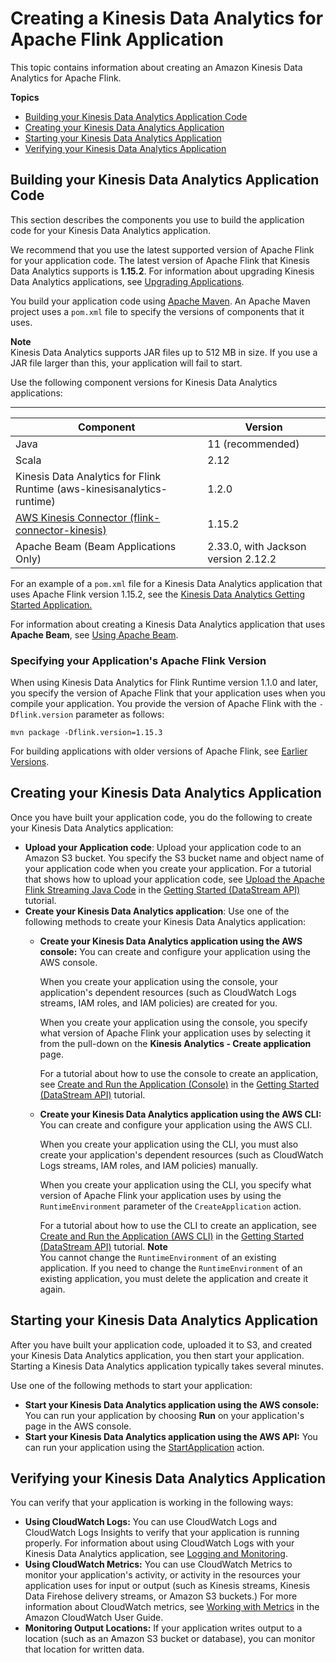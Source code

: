 # Creating a Kinesis Data Analytics for Apache Flink Application<a name="how-creating-apps"></a>

This topic contains information about creating an Amazon Kinesis Data Analytics for Apache Flink\.

**Topics**
+ [Building your Kinesis Data Analytics Application Code](#how-creating-apps-building)
+ [Creating your Kinesis Data Analytics Application](#how-creating-apps-creating)
+ [Starting your Kinesis Data Analytics Application](#how-creating-apps-starting)
+ [Verifying your Kinesis Data Analytics Application](#how-creating-apps-verifying)

## Building your Kinesis Data Analytics Application Code<a name="how-creating-apps-building"></a>

This section describes the components you use to build the application code for your Kinesis Data Analytics application\. 

We recommend that you use the latest supported version of Apache Flink for your application code\. The latest version of Apache Flink that Kinesis Data Analytics supports is **1\.15\.2**\. For information about upgrading Kinesis Data Analytics applications, see [Upgrading Applications](earlier.md#earlier-upgrading)\. 

You build your application code using [Apache Maven](https://maven.apache.org/)\. An Apache Maven project uses a `pom.xml` file to specify the versions of components that it uses\. 

**Note**  
Kinesis Data Analytics supports JAR files up to 512 MB in size\. If you use a JAR file larger than this, your application will fail to start\.

Use the following component versions for Kinesis Data Analytics applications:


****  

| Component | Version | 
| --- | --- | 
| Java | 11 \(recommended\) | 
| Scala | 2\.12 | 
| Kinesis Data Analytics for Flink Runtime \(aws\-kinesisanalytics\-runtime\) | 1\.2\.0 | 
| [AWS Kinesis Connector \(flink\-connector\-kinesis\)](https://mvnrepository.com/artifact/org.apache.flink/flink-connector-kinesis/1.15.2) | 1\.15\.2 | 
| Apache Beam \(Beam Applications Only\) | 2\.33\.0, with Jackson version 2\.12\.2 | 

For an example of a `pom.xml` file for a Kinesis Data Analytics application that uses Apache Flink version 1\.15\.2, see the [Kinesis Data Analytics Getting Started Application\.](https://github.com/aws-samples/amazon-kinesis-data-analytics-java-examples/blob/master/GettingStarted/pom.xml)

For information about creating a Kinesis Data Analytics application that uses **Apache Beam**, see [Using Apache Beam](how-creating-apps-beam.md)\.

### Specifying your Application's Apache Flink Version<a name="how-creating-apps-building-flink"></a>

When using Kinesis Data Analytics for Flink Runtime version 1\.1\.0 and later, you specify the version of Apache Flink that your application uses when you compile your application\. You provide the version of Apache Flink with the `-Dflink.version` parameter as follows:

```
mvn package -Dflink.version=1.15.3
```

For building applications with older versions of Apache Flink, see [Earlier Versions](earlier.md)\.

## Creating your Kinesis Data Analytics Application<a name="how-creating-apps-creating"></a>

Once you have built your application code, you do the following to create your Kinesis Data Analytics application:
+ **Upload your Application code**: Upload your application code to an Amazon S3 bucket\. You specify the S3 bucket name and object name of your application code when you create your application\. For a tutorial that shows how to upload your application code, see [Upload the Apache Flink Streaming Java Code](get-started-exercise.md#get-started-exercise-6) in the [Getting Started \(DataStream API\)](getting-started.md) tutorial\.
+ **Create your Kinesis Data Analytics application**: Use one of the following methods to create your Kinesis Data Analytics application:
  + **Create your Kinesis Data Analytics application using the AWS console:** You can create and configure your application using the AWS console\. 

    When you create your application using the console, your application's dependent resources \(such as CloudWatch Logs streams, IAM roles, and IAM policies\) are created for you\. 

    When you create your application using the console, you specify what version of Apache Flink your application uses by selecting it from the pull\-down on the **Kinesis Analytics \- Create application** page\. 

    For a tutorial about how to use the console to create an application, see [Create and Run the Application \(Console\)](get-started-exercise.md#get-started-exercise-7-console) in the [Getting Started \(DataStream API\)](getting-started.md) tutorial\.
  + **Create your Kinesis Data Analytics application using the AWS CLI:** You can create and configure your application using the AWS CLI\. 

    When you create your application using the CLI, you must also create your application's dependent resources \(such as CloudWatch Logs streams, IAM roles, and IAM policies\) manually\.

    When you create your application using the CLI, you specify what version of Apache Flink your application uses by using the `RuntimeEnvironment` parameter of the `CreateApplication` action\.

    For a tutorial about how to use the CLI to create an application, see [Create and Run the Application \(AWS CLI\)](get-started-exercise.md#get-started-exercise-7-cli) in the [Getting Started \(DataStream API\)](getting-started.md) tutorial\.
**Note**  
You cannot change the `RuntimeEnvironment` of an existing application\. If you need to change the `RuntimeEnvironment` of an existing application, you must delete the application and create it again\.

## Starting your Kinesis Data Analytics Application<a name="how-creating-apps-starting"></a>

After you have built your application code, uploaded it to S3, and created your Kinesis Data Analytics application, you then start your application\. Starting a Kinesis Data Analytics application typically takes several minutes\.

Use one of the following methods to start your application:
+ **Start your Kinesis Data Analytics application using the AWS console:** You can run your application by choosing **Run** on your application's page in the AWS console\.
+ **Start your Kinesis Data Analytics application using the AWS API:** You can run your application using the [StartApplication](https://docs.aws.amazon.com/kinesisanalytics/latest/apiv2/API_StartApplication.html) action\. 

## Verifying your Kinesis Data Analytics Application<a name="how-creating-apps-verifying"></a>

You can verify that your application is working in the following ways:
+ **Using CloudWatch Logs:** You can use CloudWatch Logs and CloudWatch Logs Insights to verify that your application is running properly\. For information about using CloudWatch Logs with your Kinesis Data Analytics application, see [Logging and Monitoring](monitoring-overview.md)\.
+ **Using CloudWatch Metrics:** You can use CloudWatch Metrics to monitor your application's activity, or activity in the resources your application uses for input or output \(such as Kinesis streams, Kinesis Data Firehose delivery streams, or Amazon S3 buckets\.\) For more information about CloudWatch metrics, see [Working with Metrics](https://docs.aws.amazon.com/AmazonCloudWatch/latest/monitoring/working_with_metrics.html) in the Amazon CloudWatch User Guide\.
+ **Monitoring Output Locations:** If your application writes output to a location \(such as an Amazon S3 bucket or database\), you can monitor that location for written data\.